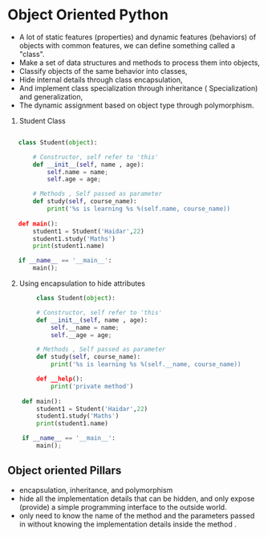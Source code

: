 # Object Oriented Python

- A lot of static features (properties) and dynamic features (behaviors) of objects with common features, we can define something called a "class".
- Make a set of data structures and methods to process them into objects, 
- Classify objects of the same behavior into classes, 
- Hide internal details through class encapsulation, 
- And implement class specialization through inheritance ( Specialization) and generalization,
- The dynamic assignment based on object type through polymorphism.


1. Student Class
   
 ```py

    class Student(object):

        # Constructor, self refer to 'this'
        def __init__(self, name , age):
            self.name = name;
            self.age = age;

        # Methods , Self passed as parameter
        def study(self, course_name):
            print('%s is learning %s %(self.name, course_name))
    
    def main():
        student1 = Student('Haidar',22)
        student1.study('Maths')
        print(student1.name)

    if __name__ == '__main__':
        main();
 ``` 

2. Using encapsulation to hide attributes

```py
        class Student(object):

        # Constructor, self refer to 'this'
        def __init__(self, name , age):
            self.__name = name;
            self.__age = age;

        # Methods , Self passed as parameter
        def study(self, course_name):
            print('%s is learning %s %(self.__name, course_name))

        def __help():
            print('private method')
    
    def main():
        student1 = Student('Haidar',22)
        student1.study('Maths')
        print(student1.name)

    if __name__ == '__main__':
        main();

```


## Object oriented Pillars

- encapsulation, inheritance, and polymorphism
- hide all the implementation details that can be hidden, and only expose (provide) a simple programming interface to the outside world.
- only need to know the name of the method and the parameters passed in  without knowing the implementation details inside the method .